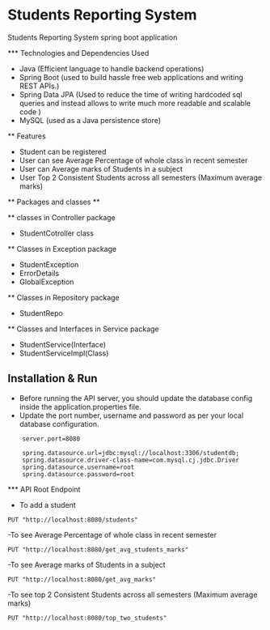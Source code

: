 # Students Reporting System 
Students Reporting System  spring boot application

*** Technologies and Dependencies Used
- Java (Efficient language to handle backend operations)
- Spring Boot (used to build hassle free web applications and writing REST APIs.)
- Spring Data JPA (Used to reduce the time of writing hardcoded sql queries and instead allows to write much more readable and  scalable code )
- MySQL (used as a Java persistence store)


** Features

- Student can be registered
- User can see Average Percentage of whole class in recent semester
- User can Average marks of Students in a subject
- User Top 2 Consistent Students across all semesters (Maximum average marks)

 ** Packages and classes **

** classes in Controller package
- StudentCotroller class

** Classes in Exception package

- StudentException 
- ErrorDetails
- GlobalException

** Classes in Repository package

- StudentRepo 

** Classes and Interfaces in Service package

- StudentService(Interface)
- StudentServiceImpl(Class)

## Installation & Run
- Before running the API server, you should update the database config inside the application.properties file.
- Update the port number, username and password as per your local database configuration.

```
    server.port=8080

    spring.datasource.url=jdbc:mysql://localhost:3306/studentdb;
    spring.datasource.driver-class-name=com.mysql.cj.jdbc.Driver
    spring.datasource.username=root
    spring.datasource.password=root
```

*** API Root Endpoint
- To add a student
```
PUT "http://localhost:8080/students"
```
-To see Average Percentage of whole class in recent semester
```
PUT "http://localhost:8080/get_avg_students_marks"
```

-To see Average marks of Students in a subject
```
PUT "http://localhost:8080/get_avg_marks"
```

-To see top 2 Consistent Students across all semesters (Maximum average marks)
```
PUT "http://localhost:8080/top_two_students"
```


